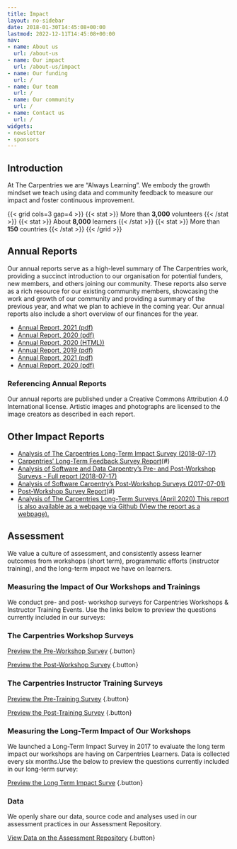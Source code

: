 ```yaml
---
title: Impact
layout: no-sidebar
date: 2018-01-30T14:45:08+00:00
lastmod: 2022-12-11T14:45:08+00:00
nav:
- name: About us
  url: /about-us
- name: Our impact
  url: /about-us/impact
- name: Our funding
  url: /
- name: Our team
  url: /
- name: Our community
  url: /
- name: Contact us
  url: /
widgets:
- newsletter
- sponsors
---
```


## Introduction

At The Carpentries we are “Always Learning”. We embody the growth mindset we teach using data and community feedback to measure our impact and foster continuous improvement.

{{< grid cols=3 gap=4 >}}
  {{< stat >}}
    More than **3,000** volunteers
  {{< /stat >}}
  {{< stat >}}
    About **8,000** learners
  {{< /stat >}}
  {{< stat >}}
    More than **150** countries
  {{< /stat >}}
{{< /grid >}}

## Annual Reports

Our annual reports serve as a high-level summary of The Carpentries work, providing a succinct introduction to our organisation for potential funders, new members, and others joining our community. These reports also serve as a rich resource for our existing community members, showcasing the work and growth of our community and providing a summary of the previous year, and what we plan to achieve in the coming year. Our annual reports also include a short overview of our finances for the year.

- [Annual Report, 2021 (pdf)](#)
- [Annual Report, 2020 (pdf)](#)
- [Annual Report, 2020 (HTML))](#)
- [Annual Report, 2019 (pdf)](#)
- [Annual Report, 2021 (pdf)](#)
- [Annual Report, 2020 (pdf)](#)

### Referencing Annual Reports

Our annual reports are published under a Creative Commons Attribution 4.0 International license. Artistic images and photographs are licensed to the image creators as described in each report.

## Other Impact Reports

- [Analysis of The Carpentries Long-Term Impact Survey (2018-07-17)](#)
- [Carpentries’ Long-Term Feedback Survey Report](2017-10-31)(#)
- [Analysis of Software and Data Carpentry’s Pre- and Post-Workshop Surveys - Full report (2018-07-17)](#)
- [Analysis of Software Carpentry’s Post-Workshop Surveys (2017-07-01)](#)
- [Post-Workshop Survey Report](2016-10-20)(#)
- [Analysis of The Carpentries Long-Term Surveys (April 2020) This report is also available as a webpage via Github (View the report as a webpage).](#)

## Assessment

We value a culture of assessment, and consistently assess learner outcomes from workshops (short term), programmatic efforts (instructor training), and the long-term impact we have on learners.

### Measuring the Impact of Our Workshops and Trainings

We conduct pre- and post- workshop surveys for Carpentries Workshops & Instructor Training Events. Use the links below to preview the questions currently included in our surveys:

### The Carpentries Workshop Surveys

[Preview the Pre-Workshop Survey](https://carpentries.github.io/assessment-archives/pre-workshop/pre-workshop.html)
{.button}

[Preview the Post-Workshop Survey](https://carpentries.github.io/assessment-archives/post-workshop/post-workshop.html)
{.button}

### The Carpentries Instructor Training Surveys

[Preview the Pre-Training Survey](https://carpentries.github.io/assessment-archives/instructor-training-pre/instructor-training-pre.html)
{.button}

[Preview the Post-Training Survey](https://carpentries.github.io/assessment-archives/instructor-training-post/instructor-training-post.html)
{.button}

### Measuring the Long-Term Impact of Our Workshops

We launched a Long-Term Impact Survey in 2017 to evaluate the long term impact our workshops are having on Carpentries Learners. Data is collected every six months.Use the below to preview the questions currently included in our long-term survey:

[Preview the Long Term Impact Surve](https://carpentries.github.io/assessment-archives/long-term/long-term.html)
{.button}

### Data

We openly share our data, source code and analyses used in our assessment practices in our Assessment Repository.

[View Data on the Assessment Repository](https://github.com/carpentries/assessment)
{.button}